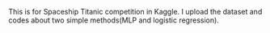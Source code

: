 This is for Spaceship Titanic competition in Kaggle.
I upload the dataset and codes about two simple methods(MLP and logistic regression).
